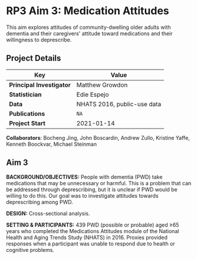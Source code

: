 # RP3 Aim 3: Medication Attitudes
This aim explores attitudes of community-dwelling older adults with dementia and their caregivers' attitude toward medications and their willingness to deprescribe.

## Project Details
| Key                        | Value                          |
|----------------------------|--------------------------------|
| **Principal Investigator** | Matthew Growdon                |
| **Statistician**           | Edie Espejo                    |
| **Data**                   | NHATS 2016, public-use data    |
| **Publications**           | `NA`                           |
| **Project Start**          | 2021-01-14                     |


**Collaborators**: Bocheng Jing, John Boscardin, Andrew Zullo, Kristine Yaffe, Kenneth Boockvar, Michael Steinman

## Aim 3

**BACKGROUND/OBJECTIVES:** People with dementia (PWD) take medications that may be unnecessary or harmful. This is a problem that can be addressed through deprescribing, but it is unclear if PWD would be willing to do this. Our goal was to investigate attitudes towards deprescribing among PWD.

**DESIGN:** Cross-sectional analysis.

**SETTING & PARTICIPANTS:** 439 PWD (possible or probable) aged ≥65 years who completed the Medications Attitudes module of the National Health and Aging Trends Study (NHATS) in 2016. Proxies provided responses when a participant was unable to respond due to health or cognitive problems.

